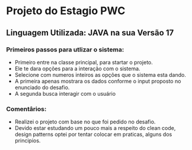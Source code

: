 # Projeto do Estagio PWC

## Linguagem Utilizada: JAVA na sua Versão 17

### Primeiros passos para utlizar o sistema:
  - Primeiro entre na classe principal, para startar o projeto.
  - Ele te dara opções para a interação com o sistema.
  - Selecione com numeros inteiros as opções que o sistema esta dando.
  - A primeira apenas mostrara os dados conforme o input proposto no enunciado do desafio.
  - A segunda busca interagir com o usuário

### Comentârios:
  - Realizei o projeto com base no que foi pedido no desafio.
  - Devido estar estudando um pouco mais a respeito do clean code, design patterns optei por tentar colocar em praticas, alguns dos principios.
    
